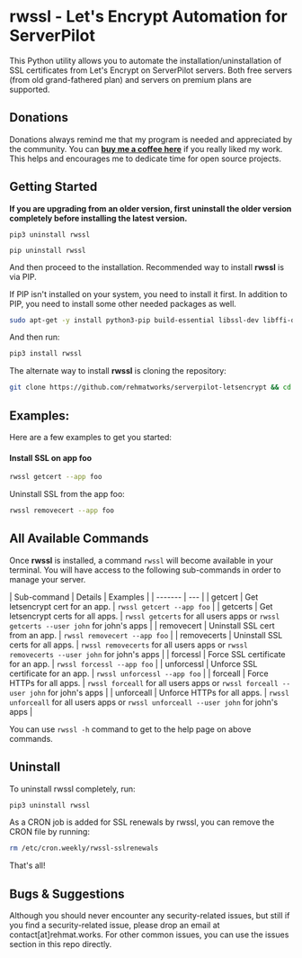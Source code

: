 # rwssl - Let's Encrypt Automation for ServerPilot
This Python utility allows you to automate the installation/uninstallation of SSL certificates from Let's Encrypt on ServerPilot servers. Both free servers (from old grand-fathered plan) and servers on premium plans are supported.

## Donations
Donations always remind me that my program is needed and appreciated by the community. You can [**buy me a coffee here**](https://buymeacoffee.com/rehmat) if you really liked my work. This helps and encourages me to dedicate time for open source projects.

## Getting Started

**If you are upgrading from an older version, first uninstall the older version completely before installing the latest version.**

`pip3 uninstall rwssl`

`pip uninstall rwssl`

And then proceed to the installation. Recommended way to install **rwssl** is via PIP.

If PIP isn't installed on your system, you need to install it first. In addition to PIP, you need to install some other needed packages as well.

```bash
sudo apt-get -y install python3-pip build-essential libssl-dev libffi-dev python3-dev
```

And then run:

```bash
pip3 install rwssl
```

The alternate way to install **rwssl** is cloning the repository:

```bash
git clone https://github.com/rehmatworks/serverpilot-letsencrypt && cd serverpilot-letsencrypt && python3 setup.py install
```

## Examples:
Here are a few examples to get you started:

#### Install SSL on app foo
```bash
rwssl getcert --app foo
```

Uninstall SSL from the app foo:
```bash
rwssl removecert --app foo
```

## All Available Commands
Once **rwssl** is installed, a command `rwssl` will become available in your terminal. You will have access to the following sub-commands in order to manage your server.

| Sub-command | Details | Examples |
| ------- | --- |
| getcert | Get letsencrypt cert for an app. | `rwssl getcert --app foo` |
| getcerts | Get letsencrypt certs for all apps. | `rwssl getcerts` for all users apps or `rwssl getcerts --user john` for john's apps |
| removecert | Uninstall SSL cert from an app. | `rwssl removecert --app foo` |
| removecerts | Uninstall SSL certs for all apps. | `rwssl removecerts` for all users apps or `rwssl removecerts --user john` for john's apps |
| forcessl | Force SSL certificate for an app. | `rwssl forcessl --app foo` |
| unforcessl | Unforce SSL certificate for an app. | `rwssl unforcessl --app foo` |
| forceall | Force HTTPs for all apps. | `rwssl forceall` for all users apps or `rwssl forceall --user john` for john's apps |
| unforceall | Unforce HTTPs for all apps. | `rwssl unforceall` for all users apps or `rwssl unforceall --user john` for john's apps |

You can use `rwssl -h` command to get to the help page on above commands.

## Uninstall
To uninstall rwssl completely, run:
```bash
pip3 uninstall rwssl
```

As a CRON job is added for SSL renewals by rwssl, you can remove the CRON file by running:

```bash
rm /etc/cron.weekly/rwssl-sslrenewals
```

That's all!

## Bugs & Suggestions
Although you should never encounter any security-related issues, but still if you find a security-related issue, please drop an email at contact[at]rehmat.works. For other common issues, you can use the issues section in this repo directly.
